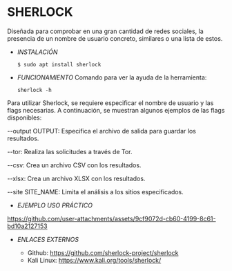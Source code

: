 # **SHERLOCK**

Diseñada para comprobar en una gran cantidad de redes sociales, la presencia de un nombre de usuario concreto, similares o una lista de estos.

- *INSTALACIÓN*

      $ sudo apt install sherlock

- *FUNCIONAMIENTO*
Comando para ver la ayuda de la herramienta:

      sherlock -h

Para utilizar Sherlock, se requiere especificar el nombre de usuario y las flags necesarias. A continuación, se muestran algunos ejemplos de las flags disponibles:

--output OUTPUT: Especifica el archivo de salida para guardar los resultados.

--tor: Realiza las solicitudes a través de Tor.

--csv: Crea un archivo CSV con los resultados.

--xlsx: Crea un archivo XLSX con los resultados.

--site SITE_NAME: Limita el análisis a los sitios especificados.

- *EJEMPLO USO PRÁCTICO*



https://github.com/user-attachments/assets/9cf9072d-cb60-4199-8c61-bd10a2127153



- *ENLACES EXTERNOS*

  - Github: https://github.com/sherlock-project/sherlock
  - Kali Linux: https://www.kali.org/tools/sherlock/
